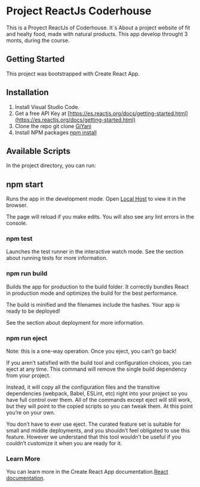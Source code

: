 
# Project ReactJs Coderhouse

This is a Proyect ReactJs of Coderhouse.
It´s About a project website of fit and healty food, made with natural products.
This app develop  throught 3 monts, during the course. 


## Getting Started
This project was bootstrapped with Create React App.

## Installation
1. Install Visual Studio Code.
2. Get a free API Key at [https://es.reactjs.org/docs/getting-started.html](https://es.reactjs.org/docs/getting-started.html)
3. Clone the repo git clone [GiYani](https://github.com/GiYani/React.git)
4. Install NPM packages [npm install](https://docs.npmjs.com/cli/v8/commands/npm-install)
## Available Scripts
In the project directory, you can run:

## npm start
Runs the app in the development mode.
Open [Local Host](http://localhost:3000) to view it in the browser.

The page will reload if you make edits.
You will also see any lint errors in the console.

### npm test
Launches the test runner in the interactive watch mode.
See the section about running tests for more information.

### npm run build
Builds the app for production to the build folder.
It correctly bundles React in production mode and optimizes the build for the best performance.

The build is minified and the filenames include the hashes.
Your app is ready to be deployed!

See the section about deployment for more information.

### npm run eject
Note: this is a one-way operation. Once you eject, you can’t go back!

If you aren’t satisfied with the build tool and configuration choices, you can eject at any time. This command will remove the single build dependency from your project.

Instead, it will copy all the configuration files and the transitive dependencies (webpack, Babel, ESLint, etc) right into your project so you have full control over them. All of the commands except eject will still work, but they will point to the copied scripts so you can tweak them. At this point you’re on your own.

You don’t have to ever use eject. The curated feature set is suitable for small and middle deployments, and you shouldn’t feel obligated to use this feature. However we understand that this tool wouldn’t be useful if you couldn’t customize it when you are ready for it.

### Learn More
You can learn more in the Create React App documentation.[React documentation](https://reactjs.org/).




